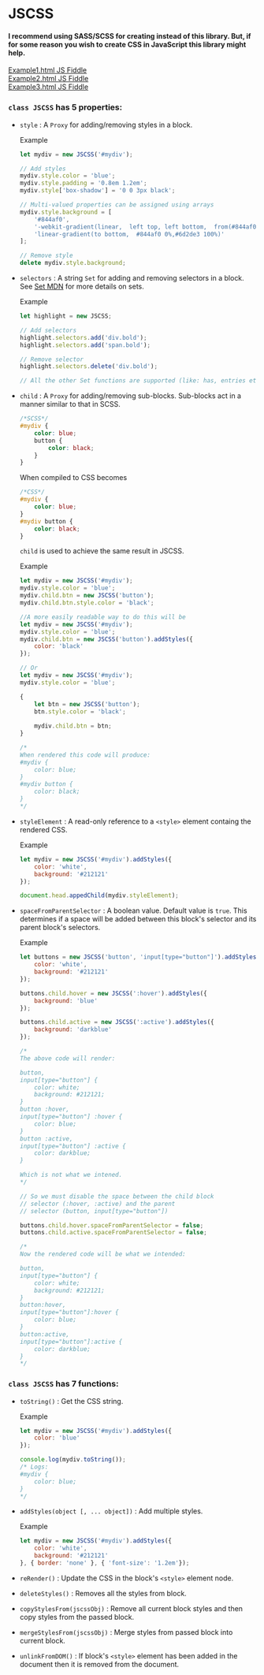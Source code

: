 # JSCSS

#### I recommend using SASS/SCSS for creating instead of this library. But, if for some reason you wish to create CSS in JavaScript this library might help.

[Example1.html JS Fiddle](https://jsfiddle.net/b0Lqueg4/)\
[Example2.html JS Fiddle](https://jsfiddle.net/j75rkwh0/)\
[Example3.html JS Fiddle](https://jsfiddle.net/as3or68c/)


### `class JSCSS` has 5 properties:
- `style` : A `Proxy` for adding/removing styles in a block.
	
	Example
	```javascript
	let mydiv = new JSCSS('#mydiv');

	// Add styles
	mydiv.style.color = 'blue';
	mydiv.style.padding = '0.8em 1.2em';
	mydiv.style['box-shadow'] = '0 0 3px black';

	// Multi-valued properties can be assigned using arrays
	mydiv.style.background = [
		'#844af0',
		'-webkit-gradient(linear,  left top, left bottom,  from(#844af0),to(#6d2de3))',
		'linear-gradient(to bottom,  #844af0 0%,#6d2de3 100%)'
	];

	// Remove style
	delete mydiv.style.background;
	```

- `selectors` :  A string `Set` for adding and removing selectors in a block. See [Set MDN](https://developer.mozilla.org/en-US/docs/Web/JavaScript/Reference/Global_Objects/Set) for more details on sets.

	Example
	```javascript
	let highlight = new JSCSS;
	
	// Add selectors
	highlight.selectors.add('div.bold');
	highlight.selectors.add('span.bold');

	// Remove selector
	highlight.selectors.delete('div.bold');

	// All the other Set functions are supported (like: has, entries etc.)
	```

- `child` : A `Proxy` for adding/removing sub-blocks. Sub-blocks act in a manner similar to that in SCSS.
	```scss
	/*SCSS*/
	#mydiv {
		color: blue;
		button {
			color: black;
		}
	}
	```
	When compiled to CSS becomes
	```css
	/*CSS*/
	#mydiv {
		color: blue;
	}
	#mydiv button {
		color: black;
	}
	```
	`child` is used to achieve the same result in JSCSS.

	Example
	```javascript
	let mydiv = new JSCSS('#mydiv');
	mydiv.style.color = 'blue';
	mydiv.child.btn = new JSCSS('button');
	mydiv.child.btn.style.color = 'black';

	//A more easily readable way to do this will be
	let mydiv = new JSCSS('#mydiv');
	mydiv.style.color = 'blue';
	mydiv.child.btn = new JSCSS('button').addStyles({
		color: 'black'
	});

	// Or
	let mydiv = new JSCSS('#mydiv');
	mydiv.style.color = 'blue';

	{
		let btn = new JSCSS('button');
		btn.style.color = 'black';
		
		mydiv.child.btn = btn;
	}

	/*
	When rendered this code will produce:
	#mydiv {
		color: blue;
	}
	#mydiv button {
		color: black;
	}
	*/
	```

- `styleElement` : A read-only reference to a `<style>` element containg the rendered CSS.

	Example
	```javascript
	let mydiv = new JSCSS('#mydiv').addStyles({
		color: 'white',
		background: '#212121'
	});

	document.head.appedChild(mydiv.styleElement);
	```

- `spaceFromParentSelector` : A boolean value. Default value is `true`. This determines if a space will be added between this block's selector and its parent block's selectors.

	Example
	```javascript
	let buttons = new JSCSS('button', 'input[type="button"]').addStyles({
		color: 'white',
		background: '#212121'
	});

	buttons.child.hover = new JSCSS(':hover').addStyles({
		background: 'blue'
	});

	buttons.child.active = new JSCSS(':active').addStyles({
		background: 'darkblue'
	});

	/*
	The above code will render: 

	button,
	input[type="button"] {
		color: white;
		background: #212121;
	}
	button :hover,
	input[type="button"] :hover {
		color: blue;
	}
	button :active,
	input[type="button"] :active {
		color: darkblue;
	}

	Which is not what we intened.
	*/

	// So we must disable the space between the child block
	// selector (:hover, :active) and the parent
	// selector (button, input[type="button"])

	buttons.child.hover.spaceFromParentSelector = false;
	buttons.child.active.spaceFromParentSelector = false;

	/*
	Now the rendered code will be what we intended:

	button,
	input[type="button"] {
		color: white;
		background: #212121;
	}
	button:hover,
	input[type="button"]:hover {
		color: blue;
	}
	button:active,
	input[type="button"]:active {
		color: darkblue;
	}
	*/
	```

### `class JSCSS` has 7 functions:
- `toString()` : Get the CSS string.

	Example
	```javascript
	let mydiv = new JSCSS('#mydiv').addStyles({
		color: 'blue'
	});
	
	console.log(mydiv.toString());
	/* Logs:
	#mydiv {
		color: blue;
	}
	*/
	```

- `addStyles(object [, ... object])` : Add multiple styles.

	Example
	```javascript
	let mydiv = new JSCSS('#mydiv').addStyles({
		color: 'white',
		background: '#212121'
	}, { border: 'none' }, { 'font-size': '1.2em'});
	```

- `reRender()` : Update the CSS in the block's `<style>` element node.

- `deleteStyles()` : Removes all the styles from block.

- `copyStylesFrom(jscssObj)` : Remove all current block styles and then copy styles from the passed block.

- `mergeStylesFrom(jscssObj)` : Merge styles from passed block into current block.

- `unlinkFromDOM()` : If block's `<style>` element has been added in the document then it is removed from the document.